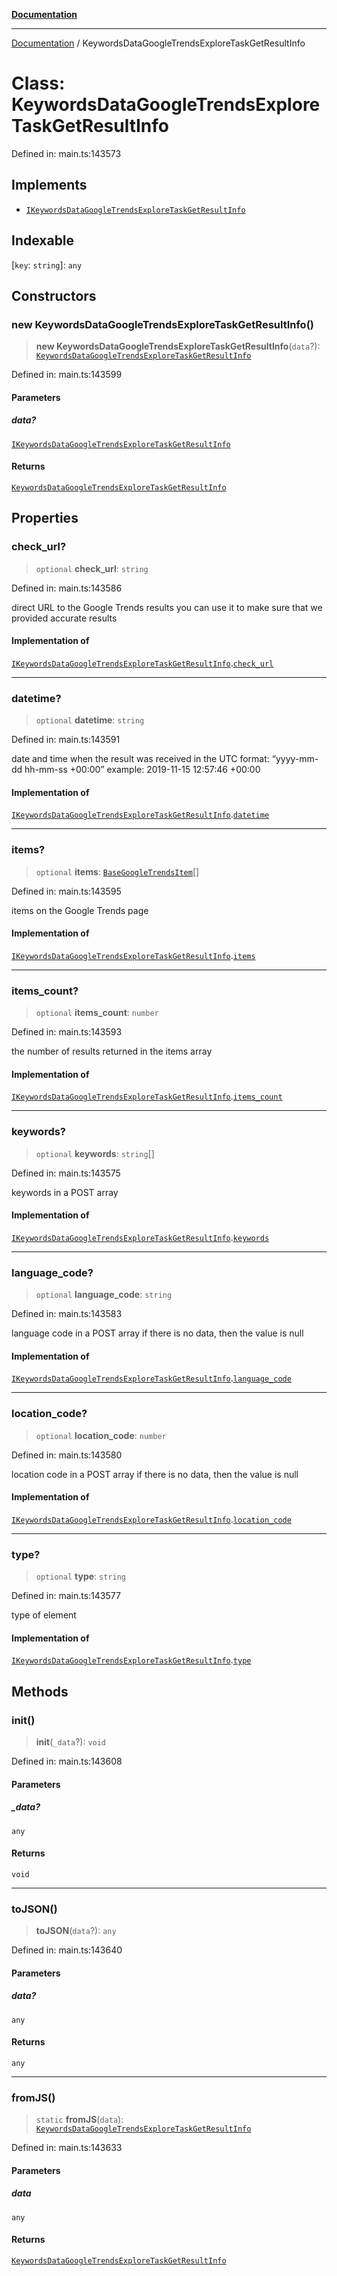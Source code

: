 [**Documentation**](../README.md)

***

[Documentation](../README.md) / KeywordsDataGoogleTrendsExploreTaskGetResultInfo

# Class: KeywordsDataGoogleTrendsExploreTaskGetResultInfo

Defined in: main.ts:143573

## Implements

- [`IKeywordsDataGoogleTrendsExploreTaskGetResultInfo`](../interfaces/IKeywordsDataGoogleTrendsExploreTaskGetResultInfo.md)

## Indexable

\[`key`: `string`\]: `any`

## Constructors

### new KeywordsDataGoogleTrendsExploreTaskGetResultInfo()

> **new KeywordsDataGoogleTrendsExploreTaskGetResultInfo**(`data`?): [`KeywordsDataGoogleTrendsExploreTaskGetResultInfo`](KeywordsDataGoogleTrendsExploreTaskGetResultInfo.md)

Defined in: main.ts:143599

#### Parameters

##### data?

[`IKeywordsDataGoogleTrendsExploreTaskGetResultInfo`](../interfaces/IKeywordsDataGoogleTrendsExploreTaskGetResultInfo.md)

#### Returns

[`KeywordsDataGoogleTrendsExploreTaskGetResultInfo`](KeywordsDataGoogleTrendsExploreTaskGetResultInfo.md)

## Properties

### check\_url?

> `optional` **check\_url**: `string`

Defined in: main.ts:143586

direct URL to the Google Trends results
you can use it to make sure that we provided accurate results

#### Implementation of

[`IKeywordsDataGoogleTrendsExploreTaskGetResultInfo`](../interfaces/IKeywordsDataGoogleTrendsExploreTaskGetResultInfo.md).[`check_url`](../interfaces/IKeywordsDataGoogleTrendsExploreTaskGetResultInfo.md#check_url)

***

### datetime?

> `optional` **datetime**: `string`

Defined in: main.ts:143591

date and time when the result was received
in the UTC format: “yyyy-mm-dd hh-mm-ss +00:00”
example:
2019-11-15 12:57:46 +00:00

#### Implementation of

[`IKeywordsDataGoogleTrendsExploreTaskGetResultInfo`](../interfaces/IKeywordsDataGoogleTrendsExploreTaskGetResultInfo.md).[`datetime`](../interfaces/IKeywordsDataGoogleTrendsExploreTaskGetResultInfo.md#datetime)

***

### items?

> `optional` **items**: [`BaseGoogleTrendsItem`](BaseGoogleTrendsItem.md)[]

Defined in: main.ts:143595

items on the Google Trends page

#### Implementation of

[`IKeywordsDataGoogleTrendsExploreTaskGetResultInfo`](../interfaces/IKeywordsDataGoogleTrendsExploreTaskGetResultInfo.md).[`items`](../interfaces/IKeywordsDataGoogleTrendsExploreTaskGetResultInfo.md#items)

***

### items\_count?

> `optional` **items\_count**: `number`

Defined in: main.ts:143593

the number of results returned in the items array

#### Implementation of

[`IKeywordsDataGoogleTrendsExploreTaskGetResultInfo`](../interfaces/IKeywordsDataGoogleTrendsExploreTaskGetResultInfo.md).[`items_count`](../interfaces/IKeywordsDataGoogleTrendsExploreTaskGetResultInfo.md#items_count)

***

### keywords?

> `optional` **keywords**: `string`[]

Defined in: main.ts:143575

keywords in a POST array

#### Implementation of

[`IKeywordsDataGoogleTrendsExploreTaskGetResultInfo`](../interfaces/IKeywordsDataGoogleTrendsExploreTaskGetResultInfo.md).[`keywords`](../interfaces/IKeywordsDataGoogleTrendsExploreTaskGetResultInfo.md#keywords)

***

### language\_code?

> `optional` **language\_code**: `string`

Defined in: main.ts:143583

language code in a POST array
if there is no data, then the value is null

#### Implementation of

[`IKeywordsDataGoogleTrendsExploreTaskGetResultInfo`](../interfaces/IKeywordsDataGoogleTrendsExploreTaskGetResultInfo.md).[`language_code`](../interfaces/IKeywordsDataGoogleTrendsExploreTaskGetResultInfo.md#language_code)

***

### location\_code?

> `optional` **location\_code**: `number`

Defined in: main.ts:143580

location code in a POST array
if there is no data, then the value is null

#### Implementation of

[`IKeywordsDataGoogleTrendsExploreTaskGetResultInfo`](../interfaces/IKeywordsDataGoogleTrendsExploreTaskGetResultInfo.md).[`location_code`](../interfaces/IKeywordsDataGoogleTrendsExploreTaskGetResultInfo.md#location_code)

***

### type?

> `optional` **type**: `string`

Defined in: main.ts:143577

type of element

#### Implementation of

[`IKeywordsDataGoogleTrendsExploreTaskGetResultInfo`](../interfaces/IKeywordsDataGoogleTrendsExploreTaskGetResultInfo.md).[`type`](../interfaces/IKeywordsDataGoogleTrendsExploreTaskGetResultInfo.md#type)

## Methods

### init()

> **init**(`_data`?): `void`

Defined in: main.ts:143608

#### Parameters

##### \_data?

`any`

#### Returns

`void`

***

### toJSON()

> **toJSON**(`data`?): `any`

Defined in: main.ts:143640

#### Parameters

##### data?

`any`

#### Returns

`any`

***

### fromJS()

> `static` **fromJS**(`data`): [`KeywordsDataGoogleTrendsExploreTaskGetResultInfo`](KeywordsDataGoogleTrendsExploreTaskGetResultInfo.md)

Defined in: main.ts:143633

#### Parameters

##### data

`any`

#### Returns

[`KeywordsDataGoogleTrendsExploreTaskGetResultInfo`](KeywordsDataGoogleTrendsExploreTaskGetResultInfo.md)
